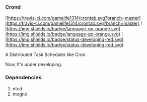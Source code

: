 ### Crond

![https://travis-ci.com/gamelife1314/crontab.svg?branch=master](https://travis-ci.com/gamelife1314/crontab.svg?branch=master)
![https://img.shields.io/badge/language-go-orange.svg](https://img.shields.io/badge/language-go-orange.svg)
![https://img.shields.io/badge/status-developing-red.svg](https://img.shields.io/badge/status-developing-red.svg)

A Distributed Task Scheduler like Cron.

Now, It's under developing.

### Dependencies
1. etcd
2. mogno
